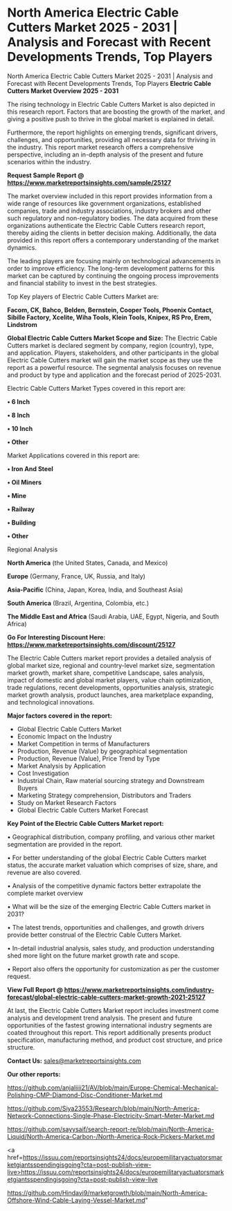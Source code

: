 # North America Electric Cable Cutters Market 2025 - 2031 | Analysis and Forecast with Recent Developments Trends, Top Players
North America Electric Cable Cutters Market 2025 - 2031 | Analysis and Forecast with Recent Developments Trends, Top Players
<Strong> Electric Cable Cutters Market Overview 2025 - 2031</strong>

The rising technology in Electric Cable Cutters Market is also depicted in this research report. Factors that are boosting the growth of the market, and giving a positive push to thrive in the global market is explained in detail.

Furthermore, the report highlights on emerging trends, significant drivers, challenges, and opportunities, providing all necessary data for thriving in the industry. This report market research offers a comprehensive perspective, including an in-depth analysis of the present and future scenarios within the industry.

<strong>Request Sample Report @ <a href=https://www.marketreportsinsights.com/sample/25127>https://www.marketreportsinsights.com/sample/25127</a></strong>

The market overview included in this report provides information from a wide range of resources like government organizations, established companies, trade and industry associations, industry brokers and other such regulatory and non-regulatory bodies. The data acquired from these organizations authenticate the Electric Cable Cutters research report, thereby aiding the clients in better decision making. Additionally, the data provided in this report offers a contemporary understanding of the market dynamics.

The leading players are focusing mainly on technological advancements in order to improve efficiency. The long-term development patterns for this market can be captured by continuing the ongoing process improvements and financial stability to invest in the best strategies.

Top Key players of Electric Cable Cutters Market are:

<strong>Facom, CK, Bahco, Belden, Bernstein, Cooper Tools, Phoenix Contact, Sibille Factory, Xcelite, Wiha Tools, Klein Tools, Knipex, RS Pro, Erem, Lindstrom</strong>

<strong><b>Global Electric Cable Cutters Market Scope and Size:</b></strong>
The Electric Cable Cutters market is declared segment by company, region (country), type, and application. Players, stakeholders, and other participants in the global Electric Cable Cutters market will gain the market scope as they use the report as a powerful resource. The segmental analysis focuses on revenue and product by type and application and the forecast period of 2025-2031.

Electric Cable Cutters Market Types covered in this report are:

<strong>• 6 Inch

• 8 Inch

• 10 Inch

• Other</strong>

Market Applications covered in this report are:

<strong>• Iron And Steel

• Oil Miners

• Mine

• Railway

• Building

• Other</strong> 

Regional Analysis

<strong>North America</strong> (the United States, Canada, and Mexico)

<strong>Europe</strong> (Germany, France, UK, Russia, and Italy)

<strong>Asia-Pacific</strong> (China, Japan, Korea, India, and Southeast Asia)

<strong>South America</strong> (Brazil, Argentina, Colombia, etc.)

<strong>The Middle East and Africa</strong> (Saudi Arabia, UAE, Egypt, Nigeria, and South Africa)

<strong>Go For Interesting Discount Here: <a href=https://www.marketreportsinsights.com/discount/25127>https://www.marketreportsinsights.com/discount/25127</a></strong>

The Electric Cable Cutters market report provides a detailed analysis of global market size, regional and country-level market size, segmentation market growth, market share, competitive Landscape, sales analysis, impact of domestic and global market players, value chain optimization, trade regulations, recent developments, opportunities analysis, strategic market growth analysis, product launches, area marketplace expanding, and technological innovations.

<strong><b>Major factors covered in the report:</b></strong>
<ul>
  <li>Global Electric Cable Cutters Market </li>
  <li>Economic Impact on the Industry</li>
  <li>Market Competition in terms of Manufacturers</li>
  <li>Production, Revenue (Value) by geographical segmentation</li>
  <li>Production, Revenue (Value), Price Trend by Type</li>
  <li>Market Analysis by Application</li>
  <li>Cost Investigation</li>
  <li>Industrial Chain, Raw material sourcing strategy and Downstream Buyers</li>
  <li>Marketing Strategy comprehension, Distributors and Traders</li>
  <li>Study on Market Research Factors</li>
  <li>Global Electric Cable Cutters Market Forecast</li>
</ul>

<strong><b>Key Point of the Electric Cable Cutters Market report:</b></strong>

• Geographical distribution, company profiling, and various other market segmentation are provided in the report.

• For better understanding of the global Electric Cable Cutters market status, the accurate market valuation which comprises of size, share, and revenue are also covered.

• Analysis of the competitive dynamic factors better extrapolate the complete market overview

• What will be the size of the emerging Electric Cable Cutters market in 2031?

• The latest trends, opportunities and challenges, and growth drivers provide better construal of the Electric Cable Cutters Market.

• In-detail industrial analysis, sales study, and production understanding shed more light on the future market growth rate and scope.

• Report also offers the opportunity for customization as per the customer request.

<strong><b>View Full Report @ <a href=https://www.marketreportsinsights.com/industry-forecast/global-electric-cable-cutters-market-growth-2021-25127>https://www.marketreportsinsights.com/industry-forecast/global-electric-cable-cutters-market-growth-2021-25127</a></b></strong>


At last, the Electric Cable Cutters Market report includes investment come analysis and development trend analysis. The present and future opportunities of the fastest growing international industry segments are coated throughout this report. This report additionally presents product specification, manufacturing method, and product cost structure, and price structure.

<strong>Contact Us:</strong>
sales@marketreportsinsights.com

<strong>Our other reports:</strong>

<a href=https://github.com/anjaliiii21/AV/blob/main/Europe-Chemical-Mechanical-Polishing-CMP-Diamond-Disc-Conditioner-Market.md>https://github.com/anjaliiii21/AV/blob/main/Europe-Chemical-Mechanical-Polishing-CMP-Diamond-Disc-Conditioner-Market.md</a>

<a href=https://github.com/Siya23553/Research/blob/main/North-America-Network-Connections-Single-Phase-Electricity-Smart-Meter-Market.md>https://github.com/Siya23553/Research/blob/main/North-America-Network-Connections-Single-Phase-Electricity-Smart-Meter-Market.md</a>

<a href=https://github.com/sayysaif/search-report-re/blob/main/North-America-Liquid/North-America-Carbon-/North-America-Rock-Pickers-Market.md>https://github.com/sayysaif/search-report-re/blob/main/North-America-Liquid/North-America-Carbon-/North-America-Rock-Pickers-Market.md</a>

<a href=https://issuu.com/reportsinsights24/docs/europemilitaryactuatorsmarketgiantsspendingisgoing?cta=post-publish-view-live>https://issuu.com/reportsinsights24/docs/europemilitaryactuatorsmarketgiantsspendingisgoing?cta=post-publish-view-live</a>

<a href=https://github.com/Hindavi9/marketgrowth/blob/main/North-America-Offshore-Wind-Cable-Laying-Vessel-Market.md>https://github.com/Hindavi9/marketgrowth/blob/main/North-America-Offshore-Wind-Cable-Laying-Vessel-Market.md</a>"
